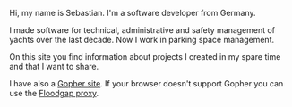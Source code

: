 Hi, my name is Sebastian. I'm a software developer from Germany.

I made software for technical, administrative and safety management of yachts
over the last decade. Now I work in parking space management.

On this site you find information about projects I created in my spare time and
that I want to share.

I have also a [Gopher site](gopher://dixieflatline.de). If your browser doesn't
support Gopher you can use the [Floodgap proxy](https://gopher.floodgap.com/gopher/gw?gopher%3A%2F%2Fdixieflatline.de).
